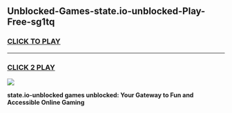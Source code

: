 
## Unblocked-Games-state.io-unblocked-Play-Free-sg1tq
<h3>
<a href="https://premium76.site?title=state.io-unblocked&ref=20M">CLICK TO PLAY</a></h3>
<hr>

<h3>
<a href="https://premium76.site?title=state.io-unblocked&ref=20M">CLICK 2 PLAY</a>
  
</h3>

<a href="https://premium76.site?title=state.io-unblocked&ref=19M"><img src="https://clearcache.store/games.png"></a>


**state.io-unblocked games unblocked: Your Gateway to Fun and Accessible Online Gaming**
